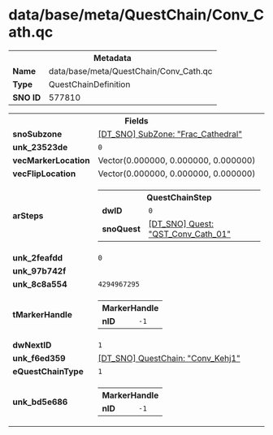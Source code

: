 <h1>data/base/meta/QuestChain/Conv_Cath.qc</h1><table><tr><th colspan="100%">Metadata</th></tr><tr><td><b>Name</b></td><td>data/base/meta/QuestChain/Conv_Cath.qc</td></tr><tr><td><b>Type</b></td><td>QuestChainDefinition</td></tr><tr><td><b>SNO ID</b></td><td>577810</td></tr></table>

<table><tr><th colspan="100%">Fields</th></tr><tr><td><b>snoSubzone</b></td><td><a href="..\Subzone\Frac_Cathedral.sbz.md">[DT_SNO] SubZone: "Frac_Cathedral"</a></td></tr><tr><td><b>unk_23523de</b></td><td><code>0</code></td></tr><tr><td><b>vecMarkerLocation</b></td><td>Vector(0.000000, 0.000000, 0.000000)</td></tr><tr><td><b>vecFlipLocation</b></td><td>Vector(0.000000, 0.000000, 0.000000)</td></tr><tr><td><b>arSteps</b></td><td><table><tr><th colspan="100%">QuestChainStep</th></tr><tr><td><b>dwID</b></td><td><code>0</code></td></tr><tr><td><b>snoQuest</b></td><td><a href="..\Quest\QST_Conv_Cath_01.qst.md">[DT_SNO] Quest: "QST_Conv_Cath_01"</a></td></tr></table>


</td></tr><tr><td><b>unk_2feafdd</b></td><td><code>0</code></td></tr><tr><td><b>unk_97b742f</b></td><td></td></tr><tr><td><b>unk_8c8a554</b></td><td><code>4294967295</code></td></tr><tr><td><b>tMarkerHandle</b></td><td><table><tr><th colspan="100%">MarkerHandle</th></tr><tr><td><b>nID</b></td><td><code>-1</code></td></tr></table>

</td></tr><tr><td><b>dwNextID</b></td><td><code>1</code></td></tr><tr><td><b>unk_f6ed359</b></td><td><a href="Conv_Kehj1.qc.md">[DT_SNO] QuestChain: "Conv_Kehj1"</a>
</td></tr><tr><td><b>eQuestChainType</b></td><td><code>1</code></td></tr><tr><td><b>unk_bd5e686</b></td><td><table><tr><th colspan="100%">MarkerHandle</th></tr><tr><td><b>nID</b></td><td><code>-1</code></td></tr></table>

</td></tr></table>

